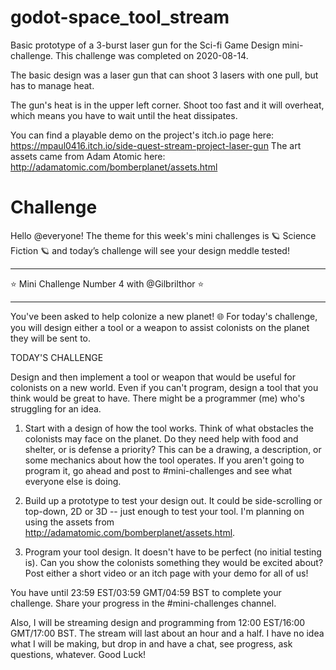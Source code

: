 # godot-space_tool_stream
Basic prototype of a 3-burst laser gun for the Sci-fi Game Design mini-challenge. This challenge was completed on 2020-08-14.

The basic design was a laser gun that can shoot 3 lasers with one pull, but has to manage heat.

The gun's heat is in the upper left corner. Shoot too fast and it will overheat, which means you have to wait until the heat dissipates.

You can find a playable demo on the project's itch.io page here: https://mpaul0416.itch.io/side-quest-stream-project-laser-gun
The art assets came from Adam Atomic here: http://adamatomic.com/bomberplanet/assets.html

# Challenge
Hello @everyone! The theme for this week's mini challenges is :ringed_planet: Science Fiction :ringed_planet:  and today’s challenge will see your design meddle tested!

-----------------------------------------------------------------
:star: Mini Challenge Number 4 with @Gilbrilthor :star: 

-----------------------------------------------------------------

You've been asked to help colonize a new planet! :globe_with_meridians: For today's challenge, you will design either a tool or a weapon to assist colonists on the planet they will be sent to.

TODAY'S CHALLENGE

Design and then implement a tool or weapon that would be useful for colonists on a new world. Even if you can't program, design a tool that you think would be great to have. There might be a programmer (me) who's struggling for an idea.

1. Start with a design of how the tool works. Think of what obstacles the colonists may face on the planet. Do they need help with food and shelter, or is defense a priority? This can be a drawing, a description, or some mechanics about how the tool operates. If you aren't going to program it, go ahead and post to #mini-challenges and see what everyone else is doing.

2. Build up a prototype to test your design out. It could be side-scrolling or top-down, 2D or 3D -- just enough to test your tool. I'm planning on using the assets from http://adamatomic.com/bomberplanet/assets.html.

3. Program your tool design. It doesn't have to be perfect (no initial testing is). Can you show the colonists something they would be excited about? Post either a short video or an itch page with your demo for all of us!

You have until 23:59 EST/03:59 GMT/04:59 BST to complete your challenge. Share your progress in the #mini-challenges channel.

Also, I will be streaming design and programming from 12:00 EST/16:00 GMT/17:00 BST. The stream will last about an hour and a half. I have no idea what I will be making, but drop in and have a chat, see progress, ask questions, whatever. Good Luck!

